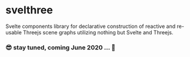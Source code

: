 # svelthree

Svelte components library for declarative construction of reactive and re-usable Threejs scene graphs utilizing nothing but Svelte and Threejs.

### 😎 stay tuned, coming June 2020 ... 🚀



